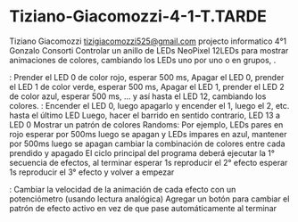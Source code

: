 # Tiziano-Giacomozzi-4-1-T.TARDE
Tiziano Giacomozzi
tizigiacomozzi525@gmail.com projecto informatico 4°1 Gonzalo Consorti
Controlar un anillo de LEDs NeoPixel 12LEDs para mostrar animaciones de colores, cambiando los LEDs uno por uno o en grupos, .  



:
Prender el LED 0 de color rojo, esperar 500 ms,
Apagar el LED 0, prender el LED 1 de color verde, esperar 500 ms,
Apagar el LED 1, prender el LED 2 de color azul, esperar 500 ms,
… y así hasta el LED 12, cambiando los colores.
:
Encender el LED 0, luego apagarlo y encender el 1, luego el 2, etc. hasta el último LED
Luego, hacer el barrido en sentido contrario, LED 13 a LED 0
Mostrar un patrón de colores Randoms:
Por ejemplo, LEDs pares en rojo  esperar por 500ms
luego se apagan
y LEDs impares en azul, mantener por 500ms
luego se apagan
cambiar la combinación de colores entre cada prendido y apagado
El ciclo principal del programa deberá ejecutar la 1° secuencia de efectos, al terminar esperar 1s reproducir el 2° efecto esperar 1s reproducir el 3° efecto y volver a empezar

:
Cambiar la velocidad de la animación de cada efecto con un potenciómetro (usando lectura analógica)
Agregar un botón para cambiar el patrón de efecto activo en vez de que pase automáticamente al terminar

